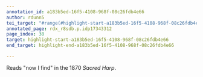 ```yaml
---
annotation_id: a183b5ed-16f5-4108-968f-08c26fdb4e66
author: rdunn5
tei_target: "#range(#highlight-start-a183b5ed-16f5-4108-968f-08c26fdb4e66, #highlight-end-a183b5ed-16f5-4108-968f-08c26fdb4e66)"
annotated_page: rdx_r8sdb.p.idp17343312
page_index: 38
target: highlight-start-a183b5ed-16f5-4108-968f-08c26fdb4e66
end_target: highlight-end-a183b5ed-16f5-4108-968f-08c26fdb4e66

---
```

Reads "now I find" in the 1870 *Sacred Harp*.